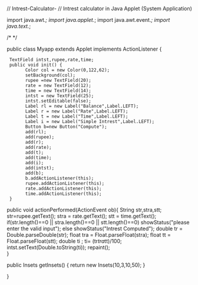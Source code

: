 // Intrest-Calculator-
// Intrest calculator in Java Applet (System Application)


import java.awt.*;
import java.applet.*;
import java.awt.event.*;
import java.text.*;

/*
<applet code="Myapp.class" width=700 height=200>
</applet>
*/
 
public class Myapp extends Applet implements ActionListener {
    
     TextField intst,rupee,rate,time;
     public void init() {
           Color col = new Color(0,122,62);
           setBackground(col);
           rupee =new TextField(20);
           rate = new TextField(12);
           time = new TextField(14);
           intst = new TextField(25);
           intst.setEditable(false);
           Label rl = new Label("Balance",Label.LEFT);
           Label r = new Label("Rate",Label.LEFT);
           Label t = new Label("Time",Label.LEFT);
           Label i = new Label("Simple Intrest",Label.LEFT);
           Button b=new Button("Compute");
           add(rl);
           add(rupee);
           add(r);
           add(rate);
           add(t);
           add(time);
           add(i);
           add(intst);
           add(b);
           b.addActionListener(this);
           rupee.addActionListener(this);
           rate.addActionListener(this);
           time.addActionListener(this);
     }

 public void actionPerformed(ActionEvent ob){
          String str,stra,stt;
          str=rupee.getText();
          stra = rate.getText();
          stt = time.getText();
          if(str.length()==0 || stra.length()==0 || stt.length()==0) showStatus("please enter the valid input");
          else showStatus("Intrest Computed");
          double tr = Double.parseDouble(str);
          float tra = Float.parseFloat(stra);
          float tt = Float.parseFloat(stt);
          double ti ;
          ti= (tr*tra*tt)/100;
          intst.setText(Double.toString(ti));
          repaint();        
}

public Insets getInsets() {
   return new Insets(10,3,10,50);
}

  
} 
